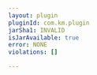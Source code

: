 ```yaml
---
layout: plugin
pluginId: com.km.plugin
jarSha1: INVALID
isJarAvailable: true
error: NONE
violations: []

---
```

